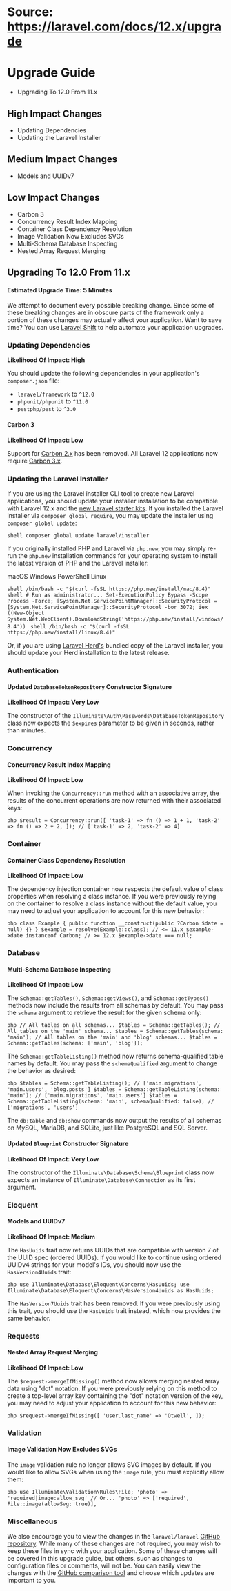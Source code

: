 # Source: https://laravel.com/docs/12.x/upgrade

# Upgrade Guide

  * Upgrading To 12.0 From 11.x



## High Impact Changes

  * Updating Dependencies
  * Updating the Laravel Installer



## Medium Impact Changes

  * Models and UUIDv7



## Low Impact Changes

  * Carbon 3
  * Concurrency Result Index Mapping
  * Container Class Dependency Resolution
  * Image Validation Now Excludes SVGs
  * Multi-Schema Database Inspecting
  * Nested Array Request Merging



## Upgrading To 12.0 From 11.x

#### Estimated Upgrade Time: 5 Minutes

We attempt to document every possible breaking change. Since some of these breaking changes are in obscure parts of the framework only a portion of these changes may actually affect your application. Want to save time? You can use [Laravel Shift](https://laravelshift.com/) to help automate your application upgrades.

### Updating Dependencies

**Likelihood Of Impact: High**

You should update the following dependencies in your application's `composer.json` file:

  * `laravel/framework` to `^12.0`
  * `phpunit/phpunit` to `^11.0`
  * `pestphp/pest` to `^3.0`



#### Carbon 3

**Likelihood Of Impact: Low**

Support for [Carbon 2.x](https://carbon.nesbot.com/docs/) has been removed. All Laravel 12 applications now require [Carbon 3.x](https://carbon.nesbot.com/docs/#api-carbon-3).

### Updating the Laravel Installer

If you are using the Laravel installer CLI tool to create new Laravel applications, you should update your installer installation to be compatible with Laravel 12.x and the [new Laravel starter kits](https://laravel.com/starter-kits). If you installed the Laravel installer via `composer global require`, you may update the installer using `composer global update`:

```shell composer global update laravel/installer ``` 

If you originally installed PHP and Laravel via `php.new`, you may simply re-run the `php.new` installation commands for your operating system to install the latest version of PHP and the Laravel installer:

macOS Windows PowerShell Linux

```shell /bin/bash -c "$(curl -fsSL https://php.new/install/mac/8.4)" ``` ```shell # Run as administrator... Set-ExecutionPolicy Bypass -Scope Process -Force; [System.Net.ServicePointManager]::SecurityProtocol = [System.Net.ServicePointManager]::SecurityProtocol -bor 3072; iex ((New-Object System.Net.WebClient).DownloadString('https://php.new/install/windows/8.4')) ``` ```shell /bin/bash -c "$(curl -fsSL https://php.new/install/linux/8.4)" ``` 

Or, if you are using [Laravel Herd's](https://herd.laravel.com) bundled copy of the Laravel installer, you should update your Herd installation to the latest release.

### Authentication

#### Updated `DatabaseTokenRepository` Constructor Signature

**Likelihood Of Impact: Very Low**

The constructor of the `Illuminate\Auth\Passwords\DatabaseTokenRepository` class now expects the `$expires` parameter to be given in seconds, rather than minutes.

### Concurrency

#### Concurrency Result Index Mapping

**Likelihood Of Impact: Low**

When invoking the `Concurrency::run` method with an associative array, the results of the concurrent operations are now returned with their associated keys:

```php $result = Concurrency::run([ 'task-1' => fn () => 1 + 1, 'task-2' => fn () => 2 + 2, ]); // ['task-1' => 2, 'task-2' => 4] ``` 

### Container

#### Container Class Dependency Resolution

**Likelihood Of Impact: Low**

The dependency injection container now respects the default value of class properties when resolving a class instance. If you were previously relying on the container to resolve a class instance without the default value, you may need to adjust your application to account for this new behavior:

```php class Example { public function __construct(public ?Carbon $date = null) {} } $example = resolve(Example::class); // <= 11.x $example->date instanceof Carbon; // >= 12.x $example->date === null; ``` 

### Database

#### Multi-Schema Database Inspecting

**Likelihood Of Impact: Low**

The `Schema::getTables()`, `Schema::getViews()`, and `Schema::getTypes()` methods now include the results from all schemas by default. You may pass the `schema` argument to retrieve the result for the given schema only:

```php // All tables on all schemas... $tables = Schema::getTables(); // All tables on the 'main' schema... $tables = Schema::getTables(schema: 'main'); // All tables on the 'main' and 'blog' schemas... $tables = Schema::getTables(schema: ['main', 'blog']); ``` 

The `Schema::getTableListing()` method now returns schema-qualified table names by default. You may pass the `schemaQualified` argument to change the behavior as desired:

```php $tables = Schema::getTableListing(); // ['main.migrations', 'main.users', 'blog.posts'] $tables = Schema::getTableListing(schema: 'main'); // ['main.migrations', 'main.users'] $tables = Schema::getTableListing(schema: 'main', schemaQualified: false); // ['migrations', 'users'] ``` 

The `db:table` and `db:show` commands now output the results of all schemas on MySQL, MariaDB, and SQLite, just like PostgreSQL and SQL Server.

#### Updated `Blueprint` Constructor Signature

**Likelihood Of Impact: Very Low**

The constructor of the `Illuminate\Database\Schema\Blueprint` class now expects an instance of `Illuminate\Database\Connection` as its first argument.

### Eloquent

#### Models and UUIDv7

**Likelihood Of Impact: Medium**

The `HasUuids` trait now returns UUIDs that are compatible with version 7 of the UUID spec (ordered UUIDs). If you would like to continue using ordered UUIDv4 strings for your model's IDs, you should now use the `HasVersion4Uuids` trait:

```php use Illuminate\Database\Eloquent\Concerns\HasUuids; use Illuminate\Database\Eloquent\Concerns\HasVersion4Uuids as HasUuids; ``` 

The `HasVersion7Uuids` trait has been removed. If you were previously using this trait, you should use the `HasUuids` trait instead, which now provides the same behavior.

### Requests

#### Nested Array Request Merging

**Likelihood Of Impact: Low**

The `$request->mergeIfMissing()` method now allows merging nested array data using "dot" notation. If you were previously relying on this method to create a top-level array key containing the "dot" notation version of the key, you may need to adjust your application to account for this new behavior:

```php $request->mergeIfMissing([ 'user.last_name' => 'Otwell', ]); ``` 

### Validation

#### Image Validation Now Excludes SVGs

The `image` validation rule no longer allows SVG images by default. If you would like to allow SVGs when using the `image` rule, you must explicitly allow them:

```php use Illuminate\Validation\Rules\File; 'photo' => 'required|image:allow_svg' // Or... 'photo' => ['required', File::image(allowSvg: true)], ``` 

### Miscellaneous

We also encourage you to view the changes in the `laravel/laravel` [GitHub repository](https://github.com/laravel/laravel). While many of these changes are not required, you may wish to keep these files in sync with your application. Some of these changes will be covered in this upgrade guide, but others, such as changes to configuration files or comments, will not be. You can easily view the changes with the [GitHub comparison tool](https://github.com/laravel/laravel/compare/11.x...12.x) and choose which updates are important to you.
